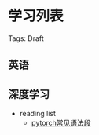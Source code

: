 # 学习列表

Tags: Draft

## 英语



## 深度学习

- reading list
  - [pytorch常见语法段](https://zhuanlan.zhihu.com/p/104019160)